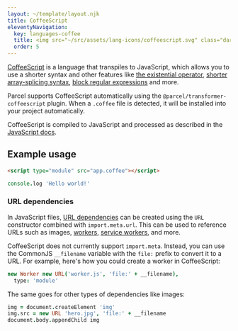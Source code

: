 ```yaml
---
layout: ~/template/layout.njk
title: CoffeeScript
eleventyNavigation:
  key: languages-coffee
  title: <img src="~/src/assets/lang-icons/coffeescript.svg" class="dark-invert" alt=""/> CoffeeScript
  order: 5
---
```


[CoffeeScript](https://coffeescript.org) is a language that transpiles to JavaScript, which allows you to use a shorter syntax and other features like [the existential operator](https://coffeescript.org/#existential-operator), [shorter array-splicing syntax](https://coffeescript.org/#slices), [block regular expressions](https://coffeescript.org/#regexes) and more.

Parcel supports CoffeeScript automatically using the `@parcel/transformer-coffeescript` plugin. When a `.coffee` file is detected, it will be installed into your project automatically.

CoffeeScript is compiled to JavaScript and processed as described in the [JavaScript docs](/languages/javascript/).

## Example usage

<sample>
<sample-file name="index.html">

```html
<script type="module" src="app.coffee"></script>
```

</sample-file>
<sample-file name="app.coffee">

```coffeescript
console.log 'Hello world!'
```

</sample-file>
</sample>

### URL dependencies

In JavaScript files, [URL dependencies](/languages/javascript/#url-dependencies) can be created using the `URL` constructor combined with `import.meta.url`. This can be used to reference URLs such as images, [workers](/languages/javascript/#workers), [service workers](/languages/javascript/#service-workers), and more.

CoffeeScript does not currently support `import.meta`. Instead, you can use the CommonJS `__filename` variable with the `file:` prefix to convert it to a URL. For example, here's how you could create a worker in CoffeeScript:

```coffeescript
new Worker new URL('worker.js', 'file:' + __filename),
  type: 'module'
```

The same goes for other types of dependencies like images:

```coffeescript
img = document.createElement 'img'
img.src = new URL 'hero.jpg', 'file:' + __filename
document.body.appendChild img
```
